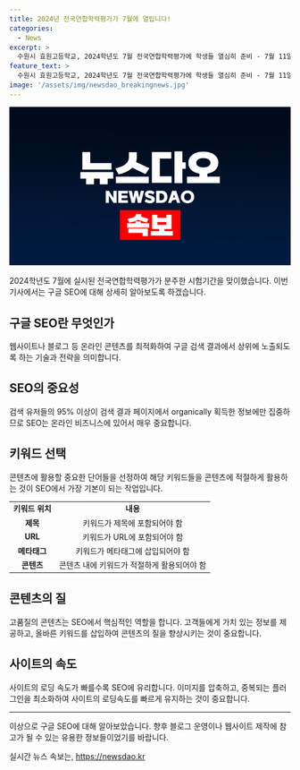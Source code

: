 ```yaml
---
title: 2024년 전국연합학력평가가 7월에 열립니다!
categories:
  - News
excerpt: >
  수원시 효원고등학교, 2024학년도 7월 전국연합학력평가에 학생들 열심히 준비 - 7월 11일, 경기도 수원시 효원고등학교에서 고3 학생들이 2024학년도 7월 전국연합학력평가를 위해 열심히 시험을 준비하고 있습니다.
feature_text: >
  수원시 효원고등학교, 2024학년도 7월 전국연합학력평가에 학생들 열심히 준비 - 7월 11일, 경기도 수원시 효원고등학교에서 고3 학생들이 2024학년도 7월 전국연합학력평가를 위해 열심히 시험을 준비하고 있습니다.
image: '/assets/img/newsdao_breakingnews.jpg'
---
```


<p><img src="/assets/img/newsdao_breakingnews.jpg" alt="pcversion 속보" /></p>

<p data-ke-size="size16">2024학년도 7월에 실시된 전국연합학력평가가 분주한 시험기간을 맞이했습니다. 이번 기사에서는 구글 SEO에 대해 상세히 알아보도록 하겠습니다.</p>

<h2 data-ke-size="size26">구글 SEO란 무엇인가</h2>

<p data-ke-size="size16">웹사이트나 블로그 등 온라인 콘텐츠를 최적화하여 구글 검색 결과에서 상위에 노출되도록 하는 기술과 전략을 의미합니다.</p>

<h2 data-ke-size="size26">SEO의 중요성</h2>

<p data-ke-size="size16">검색 유저들의 95% 이상이 검색 결과 페이지에서 organically 획득한 정보에만 집중하므로 SEO는 온라인 비즈니스에 있어서 매우 중요합니다.</p>

<h2 data-ke-size="size26">키워드 선택</h2>

<p data-ke-size="size16">콘텐츠에 활용할 중요한 단어들을 선정하여 해당 키워드들을 콘텐츠에 적절하게 활용하는 것이 SEO에서 가장 기본이 되는 작업입니다.</p>

<table>
    <tr>
        <td style="text-align: center; height: 17px;"><b>키워드 위치</b></td>
        <td style="text-align: center; height: 17px;"><b>내용</b></td>
    </tr>
    <tr>
        <td style="text-align: center; height: 17px;"><b>제목</b></td>
        <td style="text-align: center; height; 17px;">키워드가 제목에 포함되어야 함</td>
    </tr>
    <tr>
        <td style="text-align: center; height: 17px;"><b>URL</b></td>
        <td style="text-align: center; height: 17px;">키워드가 URL에 포함되어야 함</td>
    </tr>
    <tr>
        <td style="text-align: center; height: 17px;"><b>메타태그</b></td>
        <td style="text-align: center; height: 17px;">키워드가 메타태그에 삽입되어야 함</td>
    </tr>
    <tr>
        <td style="text-align: center; height: 17px;"><b>콘텐츠</b></td>
        <td style="text-align: center; height: 17px;">콘텐츠 내에 키워드가 적절하게 활용되어야 함</td>
    </tr>
</table>

<h2 data-ke-size="size26">콘텐츠의 질</h2>

<p data-ke-size="size16">고품질의 콘텐츠는 SEO에서 핵심적인 역할을 합니다. 고객들에게 가치 있는 정보를 제공하고, 올바른 키워드를 삽입하여 콘텐츠의 질을 향상시키는 것이 중요합니다.</p>

<h2 data-ke-size="size26">사이트의 속도</h2>

<p data-ke-size="size16">사이트의 로딩 속도가 빠를수록 SEO에 유리합니다. 이미지를 압축하고, 중복되는 플러그인을 최소화하여 사이트의 로딩속도를 빠르게 유지하는 것이 중요합니다.</p>

<hr>

<p data-ke-size="size16">이상으로 구글 SEO에 대해 알아보았습니다. 향후 블로그 운영이나 웹사이트 제작에 참고가 될 수 있는 유용한 정보들이었기를 바랍니다.</p>
실시간 뉴스 속보는, <a href="https://newsdao.kr" rel="dofollow">https://newsdao.kr</a>


